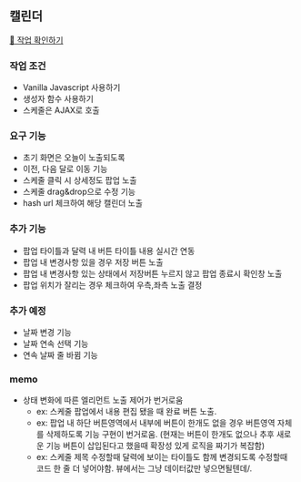 ## 캘린더
[👀 작업 확인하기](https://sssjsjj.github.io/study/calendar-vue/ "새창")
### 작업 조건
- Vanilla Javascript 사용하기
- 생성자 함수 사용하기
- 스케줄은 AJAX로 호출

### 요구 기능
- 초기 화면은 오늘이 노출되도록
- 이전, 다음 달로 이동 기능
- 스케줄 클릭 시 상세정도 팝업 노출
- 스케줄 drag&drop으로 수정 기능
- hash url 체크하여 해당 캘린더 노출

### 추가 기능
- 팝업 타이틀과 달력 내 버튼 타이틀 내용 실시간 연동
- 팝업 내 변경사항 있을 경우 저장 버튼 노출
- 팝업 내 변경사항 있는 상태에서 저장버튼 누르지 않고 팝업 종료시 확인창 노출
- 팝업 위치가 잘리는 경우 체크하여 우측,좌측 노출 결정

### 추가 예정
- 날짜 변경 기능
- 날짜 연속 선택 기능
- 연속 날짜 줄 바뀜 기능
### memo
- 상태 변화에 따른 엘리먼트 노출 제어가 번거로움
  - ex: 스케줄 팝업에서 내용 편집 됐을 때 완료 버튼 노출.
  - ex: 팝업 내 하단 버튼영역에서 내부에 버튼이 한개도 없을 경우 버튼영역 자체를 삭제하도록 기능 구현이 번거로움. (현재는 버튼이 한개도 없으나 추후 새로운 기능 버튼이 삽입된다고 했을때 확장성 있게 로직을 짜기가 복잡함)
  - ex: 스케줄 제목 수정할때 달력에 보이는 타이틀도 함께 변경되도록 수정할때 코드 한 줄 더 넣어야함. 뷰에서는 그냥 데이터값만 넣으면될텐데/.